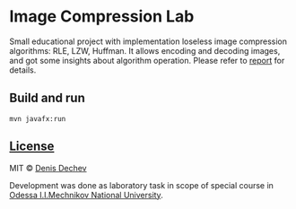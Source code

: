 # Image Compression Lab
Small educational project with implementation loseless image compression algorithms: RLE, LZW, Huffman. 
It allows encoding and decoding images, and got some insights about algorithm operation. 
Please refer to [report](https://docs.google.com/document/d/19FMJmXylSrz0jr-ieh1KRsAFjNoRg2TzuM9fehXbHxU/view#) for details.

## Build and run

`mvn javafx:run`

## [License](LICENSE)
MIT © [Denis Dechev](https://github.com/dendec)

Development was done as laboratory task in scope of special course in [Odessa I.I.Mechnikov National University](http://onu.edu.ua/en/).
